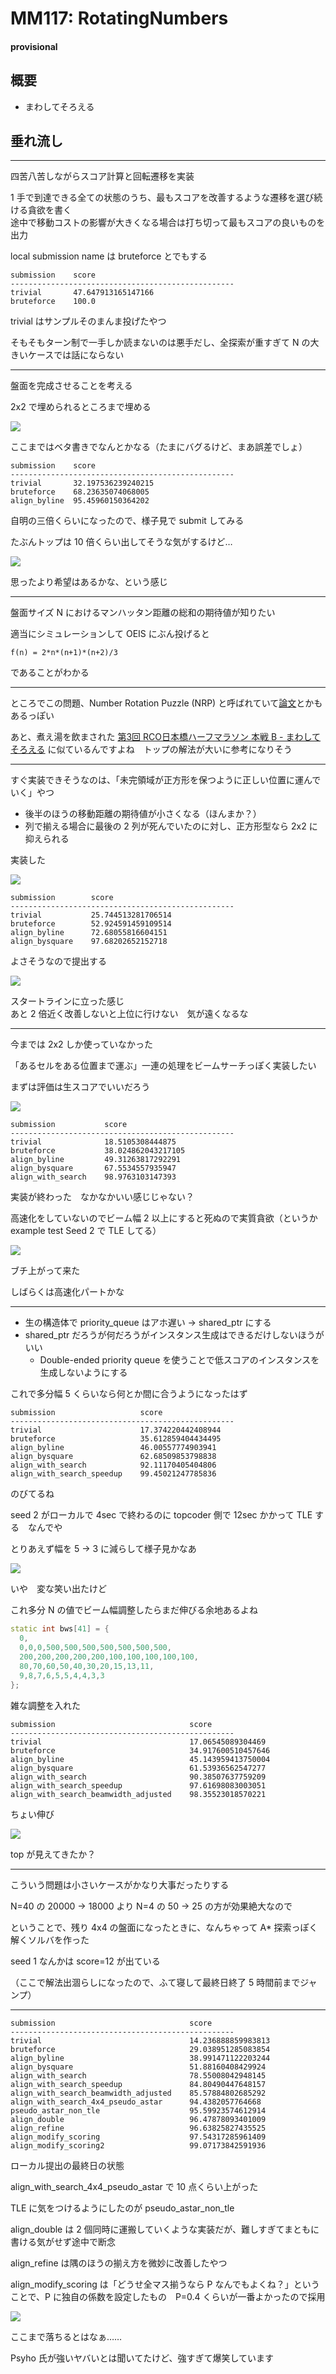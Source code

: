 # MM117: RotatingNumbers

#### provisional  

## 概要

* まわしてそろえる

## 垂れ流し

---

四苦八苦しながらスコア計算と回転遷移を実装

1 手で到達できる全ての状態のうち、最もスコアを改善するような遷移を選び続ける貪欲を書く  
途中で移動コストの影響が大きくなる場合は打ち切って最もスコアの良いものを出力

local submission name は bruteforce とでもする

```
submission    score
--------------------------------------------------
trivial       47.647913165147166
bruteforce    100.0
```

trivial はサンプルそのまんま投げたやつ

そもそもターン制で一手しか読まないのは悪手だし、全探索が重すぎて N の大きいケースでは話にならない

---

盤面を完成させることを考える

2x2 で埋められるところまで埋める

<img src="img/img1.PNG">

ここまではベタ書きでなんとかなる（たまにバグるけど、まあ誤差でしょ）

```
submission    score
--------------------------------------------------
trivial       32.197536239240215
bruteforce    68.23635074068005
align_byline  95.45960150364202
```

自明の三倍くらいになったので、様子見で submit してみる

たぶんトップは 10 倍くらい出してそうな気がするけど…

<img src=img/img2.PNG>

思ったより希望はあるかな、という感じ

---

盤面サイズ N におけるマンハッタン距離の総和の期待値が知りたい

適当にシミュレーションして OEIS にぶん投げると

```
f(n) = 2*n*(n+1)*(n+2)/3
```

であることがわかる

---

ところでこの問題、Number Rotation Puzzle (NRP) と呼ばれていて<a href="https://www.researchgate.net/publication/283582683_BBFS-STT_An_efficient_algorithm_for_number_rotation_puzzle">論文</a>とかもあるっぽい

あと、煮え湯を飲まされた <a href="https://atcoder.jp/contests/rco-contest-2019-final/tasks/rco_contest_2019_final_b">第3回 RCO日本橋ハーフマラソン 本戦 B - まわしてそろえる</a> に似ているんですよね　トップの解法が大いに参考になりそう

---

すぐ実装できそうなのは、「未完領域が正方形を保つように正しい位置に運んでいく」やつ

* 後半のほうの移動距離の期待値が小さくなる（ほんまか？）
* 列で揃える場合に最後の 2 列が死んでいたのに対し、正方形型なら 2x2 に抑えられる

実装した

<img src="img/img3.PNG">

```
submission        score
--------------------------------------------------
trivial           25.744513281706514
bruteforce        52.924591459109514
align_byline      72.68055816604151
align_bysquare    97.68202652152718
```

よさそうなので提出する

<img src="img/img4.PNG">

スタートラインに立った感じ  
あと 2 倍近く改善しないと上位に行けない　気が遠くなるな

---

今までは 2x2 しか使っていなかった

「あるセルをある位置まで運ぶ」一連の処理をビームサーチっぽく実装したい

まずは評価は生スコアでいいだろう

<img src="img/img5.gif">

```
submission           score
--------------------------------------------------
trivial              18.5105308444875
bruteforce           38.024862043217105
align_byline         49.31263817292291
align_bysquare       67.5534557935947
align_with_search    98.9763103147393
```

実装が終わった　なかなかいい感じじゃない？

高速化をしていないのでビーム幅 2 以上にすると死ぬので実質貪欲（というか example test Seed 2 で TLE してる）

<img src="img/img6.PNG">

ブチ上がって来た

しばらくは高速化パートかな

---

* 生の構造体で priority_queue はアホ遅い -> shared_ptr にする
* shared_ptr だろうが何だろうがインスタンス生成はできるだけしないほうがいい
  * Double-ended priority queue を使うことで低スコアのインスタンスを生成しないようにする

これで多分幅 5 くらいなら何とか間に合うようになったはず

```
submission                   score
--------------------------------------------------
trivial                      17.374220442408944
bruteforce                   35.612859404434495
align_byline                 46.00557774903941
align_bysquare               62.68509853798838
align_with_search            92.11170405404806
align_with_search_speedup    99.45021247785836
```

のびてるね

seed 2 がローカルで 4sec で終わるのに topcoder 側で 12sec かかって TLE する　なんでや

とりあえず幅を 5 -> 3 に減らして様子見かなあ

<img src="img/img7.PNG">

いや　変な笑い出たけど

これ多分 N の値でビーム幅調整したらまだ伸びる余地あるよね

```cpp
static int bws[41] = {
  0,
  0,0,0,500,500,500,500,500,500,500,
  200,200,200,200,200,100,100,100,100,100,
  80,70,60,50,40,30,20,15,13,11,
  9,8,7,6,5,5,4,4,3,3
};
```

雑な調整を入れた

```
submission                              score
--------------------------------------------------
trivial                                 17.06545089304469
bruteforce                              34.917600510457646
align_byline                            45.143959413750004
align_bysquare                          61.53936562547277
align_with_search                       90.38507637759209
align_with_search_speedup               97.61698083003051
align_with_search_beamwidth_adjusted    98.35523018570221
```

ちょい伸び

<img src="img/img8.PNG">

top が見えてきたか？

---

こういう問題は小さいケースがかなり大事だったりする

N=40 の 20000 -> 18000 より N=4 の 50 -> 25 の方が効果絶大なので

ということで、残り 4x4 の盤面になったときに、なんちゃって A* 探索っぽく解くソルバを作った

seed 1 なんかは score=12 が出ている

（ここで解法出涸らしになったので、ふて寝して最終日終了 5 時間前までジャンプ）

---

```
submission                              score
--------------------------------------------------
trivial                                 14.236888859983813
bruteforce                              29.038951285083854
align_byline                            38.991471122203244
align_bysquare                          51.88160408429924
align_with_search                       78.55008042948145
align_with_search_speedup               84.80490447648157
align_with_search_beamwidth_adjusted    85.57884802685292
align_with_search_4x4_pseudo_astar      94.4382057764668
pseudo_astar_non_tle                    95.59923574612914
align_double                            96.47878093401009
align_refine                            96.63825827435525
align_modify_scoring                    97.54317285961409
align_modify_scoring2                   99.07173842591936
```

ローカル提出の最終日の状態


align_with_search_4x4_pseudo_astar で 10 点くらい上がった

TLE に気をつけるようにしたのが pseudo_astar_non_tle

align_double は 2 個同時に運搬していくような実装だが、難しすぎてまともに書ける気がせず途中で断念

align_refine は隅のほうの揃え方を微妙に改善したやつ

align_modify_scoring は「どうせ全マス揃うなら P なんでもよくね？」ということで、P に独自の係数を設定したもの　P=0.4 くらいが一番よかったので採用

<img src="img/img9.PNG">

ここまで落ちるとはなぁ……

Psyho 氏が強いヤバいとは聞いてたけど、強すぎて爆笑しています